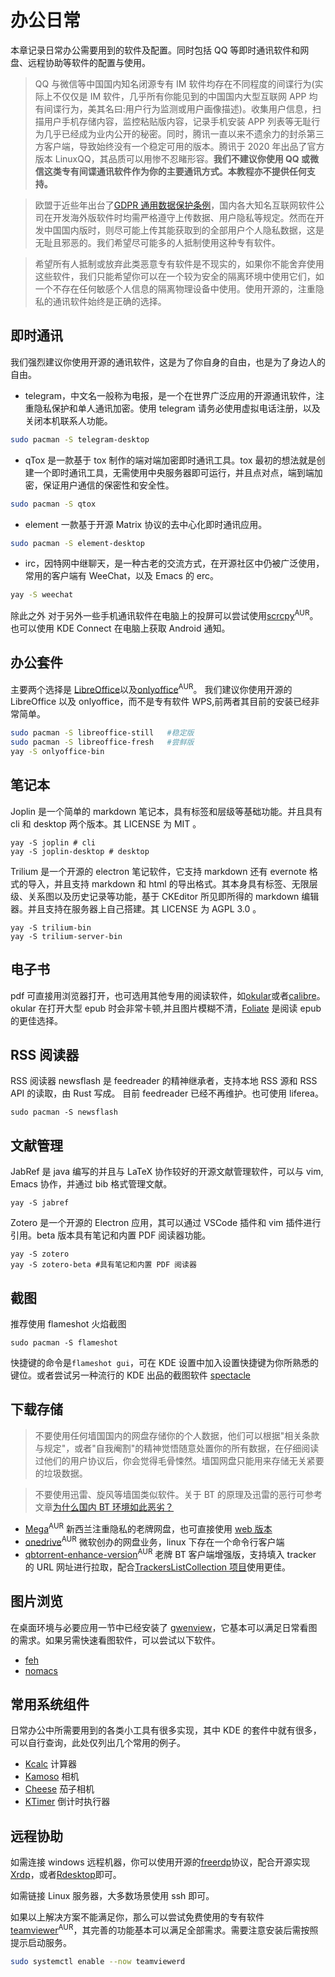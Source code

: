 # 办公日常

本章记录日常办公需要用到的软件及配置。同时包括 QQ 等即时通讯软件和网盘、远程协助等软件的配置与使用。

> QQ 与微信等中国国内知名闭源专有 IM 软件均存在不同程度的间谍行为(实际上不仅仅是 IM 软件，几乎所有你能见到的中国国内大型互联网 APP 均有间谍行为，美其名曰:用户行为监测或用户画像描述)。收集用户信息，扫描用户手机存储内容，监控粘贴版内容，记录手机安装 APP 列表等无耻行为几乎已经成为业内公开的秘密。同时，腾讯一直以来不遗余力的封杀第三方客户端，导致始终没有一个稳定可用的版本。腾讯于 2020 年出品了官方版本 LinuxQQ，其品质可以用惨不忍睹形容。**我们不建议你使用 QQ 或微信这类专有间谍通讯软件作为你的主要通讯方式。本教程亦不提供任何支持。**

> 欧盟于近些年出台了[GDPR 通用数据保护条例](https://en.wikipedia.org/wiki/General_Data_Protection_Regulation)，国内各大知名互联网软件公司在开发海外版软件时均需严格遵守上传数据、用户隐私等规定。然而在开发中国国内版时，则尽可能上传其能获取到的全部用户个人隐私数据，这是无耻且邪恶的。我们希望尽可能多的人抵制使用这种专有软件。

> 希望所有人抵制或放弃此类恶意专有软件是不现实的，如果你不能舍弃使用这些软件，我们只能希望你可以在一个较为安全的隔离环境中使用它们，如一个不存在任何敏感个人信息的隔离物理设备中使用。使用开源的，注重隐私的通讯软件始终是正确的选择。

## 即时通讯

我们强烈建议你使用开源的通讯软件，这是为了你自身的自由，也是为了身边人的自由。

- telegram，中文名一般称为电报，是一个在世界广泛应用的开源通讯软件，注重隐私保护和单人通讯加密。使用 telegram 请务必使用虚拟电话注册，以及关闭本机联系人功能。

```bash
sudo pacman -S telegram-desktop
```

- qTox 是一款基于 tox 制作的端对端加密即时通讯工具。tox 最初的想法就是创建一个即时通讯工具，无需使用中央服务器即可运行，并且点对点，端到端加密，保证用户通信的保密性和安全性。

```bash
sudo pacman -S qtox
```

- element 一款基于开源 Matrix 协议的去中心化即时通讯应用。

```bash
sudo pacman -S element-desktop
```

- irc，因特网中继聊天，是一种古老的交流方式，在开源社区中仍被广泛使用，常用的客户端有 WeeChat，以及 Emacs 的 erc。

```bash
yay -S weechat
```

除此之外 对于另外一些手机通讯软件在电脑上的投屏可以尝试使用[scrcpy](https://aur.archlinux.org/packages/scrcpy/)<sup>AUR</sup>。
也可以使用 KDE Connect 在电脑上获取 Android 通知。

## 办公套件

主要两个选择是 [LibreOffice](https://wiki.archlinux.org/index.php/LibreOffice)以及[onlyoffice](<https://aur.archlinux.org/packages/onlyoffice-bin/)>)<sup>AUR</sup>。 我们建议你使用开源的 LibreOffice 以及 onlyoffice，而不是专有软件 WPS,前两者其目前的安装已经非常简单。

```bash
sudo pacman -S libreoffice-still   #稳定版
sudo pacman -S libreoffice-fresh   #尝鲜版
yay -S onlyoffice-bin
```

## 笔记本

Joplin 是一个简单的 markdown 笔记本，具有标签和层级等基础功能。并且具有 cli 和 desktop 两个版本。其 LICENSE 为 MIT 。

```
yay -S joplin # cli
yay -S joplin-desktop # desktop
```

Trilium 是一个开源的 electron 笔记软件，它支持 markdown 还有 evernote 格式的导入，并且支持 markdown 和 html 的导出格式。其本身具有标签、无限层级、关系图以及历史记录等功能，基于 CKEditor 所见即所得的 markdown 编辑器。并且支持在服务器上自己搭建。其 LICENSE 为 AGPL 3.0 。

```
yay -S trilium-bin
yay -S trilium-server-bin
```

## 电子书

pdf 可直接用浏览器打开，也可选用其他专用的阅读软件，如[okular](https://archlinux.org/packages/extra/x86_64/okular/)或者[calibre](https://archlinux.org/packages/community/x86_64/calibre/)。okular 在打开大型 epub 时会非常卡顿,并且图片模糊不清，[Foliate](https://archlinux.org/packages/community/x86_64/foliate/) 是阅读 epub 的更佳选择。

## RSS 阅读器

RSS 阅读器 newsflash 是 feedreader 的精神继承者，支持本地 RSS 源和 RSS API 的读取，由 Rust 写成。 目前 feedreader 已经不再维护。也可使用 liferea。

```
sudo pacman -S newsflash
```

## 文献管理

JabRef 是 java 编写的并且与 LaTeX 协作较好的开源文献管理软件，可以与 vim, Emacs 协作，并通过 bib 格式管理文献。

```
yay -S jabref
```

Zotero 是一个开源的 Electron 应用，其可以通过 VSCode 插件和 vim 插件进行引用。beta 版本具有笔记和内置 PDF 阅读器功能。

```
yay -S zotero
yay -S zotero-beta #具有笔记和内置 PDF 阅读器
```

## 截图

推荐使用 flameshot 火焰截图

```
sudo pacman -S flameshot
```

快捷键的命令是`flameshot gui`，可在 KDE 设置中加入设置快捷键为你所熟悉的键位。或者尝试另一种流行的 KDE 出品的截图软件 [spectacle](https://archlinux.org/packages/extra/x86_64/spectacle/)

## 下载存储

> 不要使用任何墙国国内的网盘存储你的个人数据，他们可以根据"相关条款与规定"，或者"自我阉割"的精神觉悟随意处置你的所有数据，在仔细阅读过他们的用户协议后，你会觉得毛骨悚然。墙国网盘只能用来存储无关紧要的垃圾数据。

> 不要使用迅雷、旋风等墙国类似软件。关于 BT 的原理及迅雷的恶行可参考文章[为什么国内 BT 环境如此恶劣？](https://zhuanlan.zhihu.com/p/87193566)

- [Mega](https://aur.archlinux.org/packages/megasync/)<sup>AUR</sup> 新西兰注重隐私的老牌网盘，也可直接使用 [web 版本](https://mega.nz/fm/dashboard)
- [onedrive](https://aur.archlinux.org/packages/onedrive-abraunegg/)<sup>AUR</sup> 微软创办的网盘业务，linux 下存在一个命令行客户端
- [qbtorrent-enhance-version](https://aur.archlinux.org/packages/qbittorrent-enhanced/)<sup>AUR</sup> 老牌 BT 客户端增强版，支持填入 tracker 的 URL 网址进行拉取，配合[TrackersListCollection 项目](https://github.com/XIU2/TrackersListCollection)使用更佳。

## 图片浏览

在桌面环境与必要应用一节中已经安装了 [gwenview](https://archlinux.org/packages/extra/x86_64/gwenview/)，它基本可以满足日常看图的需求。如果另需快速看图软件，可以尝试以下软件。

- [feh](https://www.archlinux.org/packages/extra/x86_64/feh/)
- [nomacs](https://www.archlinux.org/packages/community/x86_64/nomacs/)

## 常用系统组件

日常办公中所需要用到的各类小工具有很多实现，其中 KDE 的套件中就有很多，可以自行查询，此处仅列出几个常用的例子。

- [Kcalc](https://archlinux.org/packages/extra/x86_64/kcalc/) 计算器
- [Kamoso](https://archlinux.org/packages/extra/x86_64/kamoso/) 相机
- [Cheese](https://archlinux.org/packages/extra/x86_64/kamoso/) 茄子相机
- [KTimer](https://archlinux.org/packages/extra/x86_64/ktimer/) 倒计时执行器

## 远程协助

如需连接 windows 远程机器，你可以使用开源的[freerdp](https://archlinux.org/packages/community/x86_64/freerdp/)协议，配合开源实现[Xrdp](https://wiki.archlinux.org/title/Xrdp)，或者[Rdesktop](https://wiki.archlinux.org/title/Rdesktop)即可。

如需链接 Linux 服务器，大多数场景使用 ssh 即可。

如果以上解决方案不能满足你，那么可以尝试免费使用的专有软件[teamviewer](https://aur.archlinux.org/packages/teamviewer/)<sup>AUR</sup>，其完善的功能基本可以满足全部需求。需要注意安装后需按照提示启动服务。

```bash
sudo systemctl enable --now teamviewerd
```
